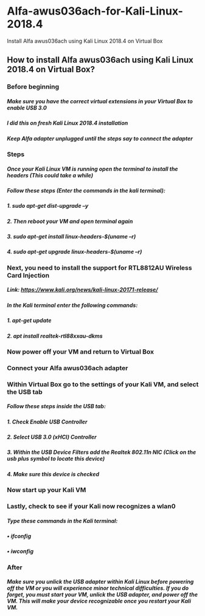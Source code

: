 # Alfa-awus036ach-for-Kali-Linux-2018.4
Install Alfa awus036ach using Kali Linux 2018.4 on Virtual Box
## How to install Alfa awus036ach using Kali Linux 2018.4 on Virtual Box?
### Before beginning
##### Make sure you have the correct virtual extensions in your Virtual Box to enable USB 3.0
##### I did this on fresh Kali Linux 2018.4 installation
##### Keep Alfa adapter unplugged until the steps say to connect the adapter
### Steps
##### Once your Kali Linux VM is running open the terminal to install the headers (This could take a while)
##### Follow these steps (Enter the commands in the kali terminal):
##### 1.	sudo apt-get dist-upgrade –y
##### 2.	Then reboot your VM and open terminal again
##### 3.	sudo apt-get install linux-headers-$(uname –r)
##### 4.	sudo apt-get upgrade linux-headers-$(uname –r) 
### Next, you need to install the support for RTL8812AU Wireless Card Injection
##### Link: https://www.kali.org/news/kali-linux-20171-release/
##### In the Kali terminal enter the following commands:
##### 1.	apt-get update
##### 2.	apt install realtek-rtl88xxau-dkms
### Now power off your VM and return to Virtual Box
### Connect your Alfa awus036ach adapter
### Within Virtual Box go to the settings of your Kali VM, and select the USB tab
##### Follow these steps inside the USB tab:
##### 1.	Check Enable USB Controller
##### 2.	Select USB 3.0 (xHCI) Controller
##### 3.	Within the USB Device Filters add the Realtek 802.11n NIC (Click on the usb plus symbol to locate this device)
##### 4.	Make sure this device is checked
### Now start up your Kali VM
### Lastly, check to see if your Kali now recognizes a wlan0
##### Type these commands in the Kali terminal:
##### •	ifconfig
##### •	iwconfig
### After
##### 	Make sure you unlick the USB adapter within Kali Linux before powering off the VM or you will experience minor technical difficulties. If you do forget, you must start your VM, unlick the USB adapter, and power off the VM. This will make your device recognizable once you restart your Kali VM. 
